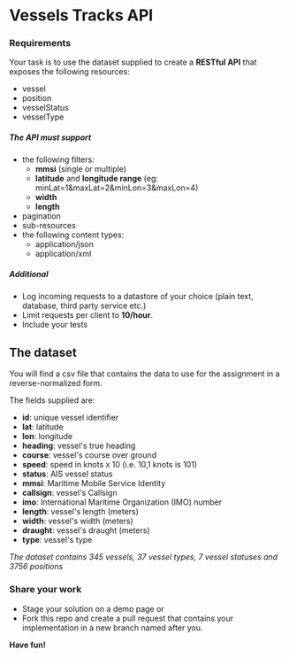 # Vessels Tracks API

### Requirements

Your task is to use the dataset supplied to create a **RESTful API** that exposes the following resources:
* vessel
* position
* vesselStatus
* vesselType


##### The API must support
* the following filters: 
  * **mmsi** (single or multiple)
  * **latitude** and **longitude range** (eg: minLat=1&maxLat=2&minLon=3&maxLon=4)
  * **width**
  * **length**
* pagination
* sub-resources
* the following content types:
  * application/json
  * application/xml
  
##### Additional
* Log incoming requests to a datastore of  your choice (plain text, database, third party service etc.)
* Limit requests per client to **10/hour**.
* Include your tests

## The dataset
You will find a csv file that contains the data to use for the assignment in
a reverse-normalized form.

The fields supplied are:
* **id**: unique vessel identifier
* **lat**: latitude
* **lon**: longitude
* **heading**: vessel's true heading
* **course**: vessel's course over ground
* **speed**: speed in knots x 10 (i.e. 10,1 knots is 101)
* **status**: AIS vessel status
* **mmsi**: Maritime Mobile Service Identity
* **callsign**: vessel's Callsign
* **imo**: International Maritime Organization (IMO) number
* **length**: vessel's length (meters)
* **width**: vessel's width (meters)
* **draught**: vessel's draught (meters)
* **type**: vessel's type

_The dataset contains 345 vessels, 37 vessel types, 7 vessel statuses and 3756 positions_

### Share your work
* Stage your solution on a demo page or
* Fork this repo and create a pull request that contains your implementation in a new branch named after you.

**Have fun!**
